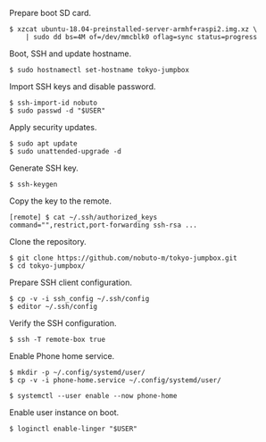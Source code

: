 Prepare boot SD card.

    $ xzcat ubuntu-18.04-preinstalled-server-armhf+raspi2.img.xz \
        | sudo dd bs=4M of=/dev/mmcblk0 oflag=sync status=progress

Boot, SSH and update hostname.

    $ sudo hostnamectl set-hostname tokyo-jumpbox

Import SSH keys and disable password.

    $ ssh-import-id nobuto
    $ sudo passwd -d "$USER"

Apply security updates.

    $ sudo apt update
    $ sudo unattended-upgrade -d

Generate SSH key.

    $ ssh-keygen

Copy the key to the remote.

    [remote] $ cat ~/.ssh/authorized_keys
    command="",restrict,port-forwarding ssh-rsa ...

Clone the repository.

    $ git clone https://github.com/nobuto-m/tokyo-jumpbox.git
    $ cd tokyo-jumpbox/

Prepare SSH client configuration.

    $ cp -v -i ssh_config ~/.ssh/config
    $ editor ~/.ssh/config

Verify the SSH configuration.

    $ ssh -T remote-box true

Enable Phone home service.

    $ mkdir -p ~/.config/systemd/user/
    $ cp -v -i phone-home.service ~/.config/systemd/user/

    $ systemctl --user enable --now phone-home

Enable user instance on boot.

    $ loginctl enable-linger "$USER"
